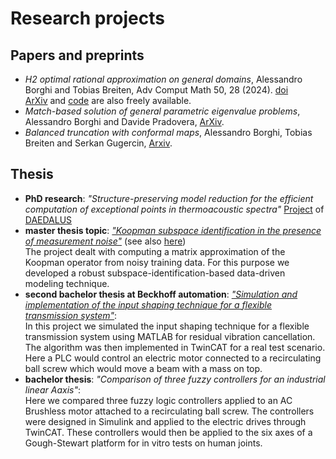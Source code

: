 # Research projects
## Papers and preprints
- *H2 optimal rational approximation on general domains*, Alessandro Borghi and Tobias Breiten, Adv Comput Math 50, 28 (2024). [doi](https://doi.org/10.1007/s10444-024-10125-8) <br/>
[ArXiv](https://arxiv.org/abs/2305.01511) and [code](https://github.com/aaborghi/H2-arbitrary-domains) are also freely available.
- *Match-based solution of general parametric eigenvalue problems*, Alessandro Borghi and Davide Pradovera, [ArXiv](https://arxiv.org/abs/2308.05335).
- *Balanced truncation with conformal maps*, Alessandro Borghi, Tobias Breiten and Serkan Gugercin, [Arxiv](https://arxiv.org/abs/2405.15656).

## Thesis
- **PhD research**: _"Structure-preserving model reduction for the efficient computation of exceptional points in thermoacoustic spectra"_ [Project](https://daedalus.berlin/projects/) of [DAEDALUS](https://daedalus.berlin/)
- **master thesis topic**: [_"Koopman subspace identification in the presence of measurement noise"_](https://repository.tudelft.nl/islandora/object/uuid:22250d5c-875c-44a9-adf4-d643a6a08dba?collection=education) (see also [here](https://www.dcsc.tudelft.nl/~swahls/msc.html))<br/> The project dealt with computing a matrix approximation of the Koopman operator from noisy training data. For this purpose we developed a robust subspace-identification-based data-driven modeling technique.
- **second bachelor thesis at Beckhoff automation**: [_"Simulation and implementation of the input shaping technique for a flexible transmission system"_](https://www.researchgate.net/publication/357827921_Simulation_and_Implementation_of_the_Input_Shaping_Technique_for_a_Flexible_Transmission_System): <br/>
In this project we simulated the input shaping technique for a flexible transmission system using MATLAB for residual vibration cancellation. The algorithm was then implemented in TwinCAT for a real test scenario. Here a PLC would control an electric motor connected to a recirculating ball screw which would move a beam with a mass on top.
- **bachelor thesis**: _"Comparison of three fuzzy controllers for an industrial linear Aaxis"_: <br/> Here we compared three fuzzy logic controllers applied to an AC Brushless motor attached to a recirculating ball screw. The controllers were designed in Simulink and applied to the electric drives through TwinCAT. These controllers would then be applied to the six axes of a Gough-Stewart platform for in vitro tests on human joints.




<!--
# Knowledge
### Tools
In my current PhD project I make use of **Python**. <br/>
In all my projects I used **MATLAB**. <br/>
For my double bachelor thesis I employed **Structured text IEC 61131-3 from TwinCAT**.
### Relevant coursework during my studies
- Control theory for linear systems 
- Optimization in systems and control
- Spectral analysis of nonlinear/infinite dimensional systems
- Filtering and identification
- Fault diagnosis and fault tolerant control
- Nonlinear systems
- Dynamic programming and stochastic control 
- Industrial robotics
- Electric drives
-->



<!-- # Social
You can find me on [LinkedIn](http://linkedin.com/in/alessandro-borghi-736ab9b4) and [Twitter](https://twitter.com/alleborghi1996) -->



<!--### Notes
For my CV click [here](CV_Summ.pdf).
For cool links look [here!](nicelinks.md).-->
